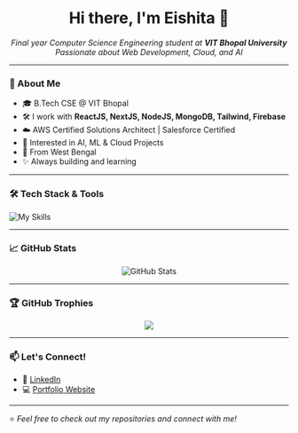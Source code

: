 <h1 align="center">Hi there, I'm Eishita 👋</h1>
<p align="center">
  <em>Final year Computer Science Engineering student at <strong>VIT Bhopal University</strong></em><br>
  <em>Passionate about Web Development, Cloud, and AI</em>
</p>

---

### 🚀 About Me

- 🎓 B.Tech CSE @ VIT Bhopal  
- 🛠️ I work with **ReactJS, NextJS, NodeJS, MongoDB, Tailwind, Firebase**  
- ☁️ AWS Certified Solutions Architect | Salesforce Certified  
- 🤖 Interested in AI, ML & Cloud Projects  
- 📍 From West Bengal  
- ✨ Always building and learning  

---

### 🛠️ Tech Stack & Tools

![My Skills](https://skillicons.dev/icons?i=js,html,css,react,nextjs,nodejs,express,mongodb,tailwind,python,java,aws,git,github,figma,vscode,prisma)

---

### 📈 GitHub Stats

<p align="center">
  <img src="https://github-readme-stats.vercel.app/api?username=EishitaParik&show_icons=true&theme=radical" alt="GitHub Stats" />
</p>

---

### 🏆 GitHub Trophies

<p align="center">
  <img src="https://github-profile-trophy.vercel.app/?username=EishitaParik&theme=radical&margin-w=15&margin-h=15" />
</p>

---

### 📫 Let's Connect!

- 🔗 [LinkedIn](https://www.linkedin.com/in/eishita-parik-298040239)  
- 💻 [Portfolio Website](https://coincapita.vercel.app/)  

---

⭐️ *Feel free to check out my repositories and connect with me!*

